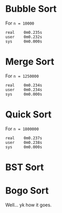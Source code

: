 # Bubble Sort
For `n = 10000`
```
real    0m0.235s
user    0m0.232s
sys     0m0.000s
```

# Merge Sort
For `n = 1250000`
```
real    0m0.234s
user    0m0.234s
sys     0m0.000s
```

# Quick Sort
For `n = 1800000`
```
real    0m0.237s
user    0m0.238s
sys     0m0.000s
```

# BST Sort

# Bogo Sort
Well... yk how it goes.